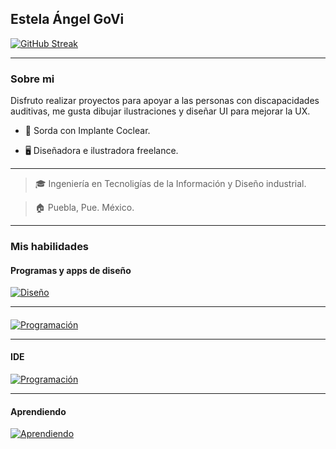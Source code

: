 ## Estela Ángel GoVi

[![GitHub Streak](https://github-readme-streak-stats.herokuapp.com?user=angi-estela&theme=transparent&hide_border=true&locale=es)](https://git.io/streak-stats)

___

### Sobre mi 
Disfruto realizar proyectos para apoyar a las personas con discapacidades auditivas, me gusta dibujar ilustraciones y diseñar UI para mejorar la UX.

- 🦻 Sorda con Implante Coclear.

- 🖥 Diseñadora e ilustradora freelance.

___

> 🎓 Ingeniería en Tecnoligías de la Información y Diseño industrial.

> 🏠 Puebla, Pue. México.

___

### Mis habilidades
#### Programas y apps de diseño
[![Diseño](https://skillicons.dev/icons?i=ps,ai,blender,autocad,figma&perline=10)](https://skillicons.dev)
___

#### 
[![Programación](https://skillicons.dev/icons?i=swift,c,cpp,html,css,php,js&perline=10)](https://skillicons.dev)

___


#### IDE
[![Programación](https://skillicons.dev/icons?i=vscode,visualstudio,androidstudio,powershell,firebase,linux&perline=10)](https://skillicons.dev)

___

#### Aprendiendo
[![Aprendiendo](https://skillicons.dev/icons?i=react,postman,eclipse,java,matlab,mysql,nodejs,py,qt,unity&perline=10)](https://skillicons.dev)

